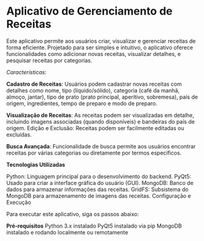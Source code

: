 # Aplicativo de Gerenciamento de Receitas

Este aplicativo permite aos usuários criar, visualizar e gerenciar receitas de forma eficiente. Projetado para ser simples e intuitivo, o aplicativo oferece funcionalidades como adicionar novas receitas, visualizar detalhes, e pesquisar receitas por categorias.

*Características*: 

**Cadastro de Receitas**: Usuários podem cadastrar novas receitas com detalhes como nome, tipo (líquido/sólido), categoria (café da manhã, almoço, jantar), tipo de prato (prato principal, aperitivo, sobremesa), país de origem, ingredientes, tempo de preparo e modo de preparo.

**Visualização de Receitas**: As receitas podem ser visualizadas em detalhe, incluindo imagens associadas (quando disponíveis) e bandeiras do país de origem.
Edição e Exclusão: Receitas podem ser facilmente editadas ou excluídas.

**Busca Avançada**: Funcionalidade de busca permite aos usuários encontrar receitas por várias categorias ou diretamente por termos específicos. 

**Tecnologias Utilizadas**

Python: Linguagem principal para o desenvolvimento do backend.
PyQt5: Usado para criar a interface gráfica do usuário (GUI).
MongoDB: Banco de dados para armazenar informações das receitas.
GridFS: Subsistema do MongoDB para armazenamento de imagens das receitas.
Configuração e Execução

Para executar este aplicativo, siga os passos abaixo:

**Pré-requisitos**
Python 3.x instalado
PyQt5 instalado via pip
MongoDB instalado e rodando localmente ou remotamente
